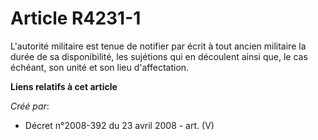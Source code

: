 # Article R4231-1

L'autorité militaire est tenue de notifier par écrit à tout ancien militaire la durée de sa disponibilité, les sujétions qui
en découlent ainsi que, le cas échéant, son unité et son lieu d'affectation.

**Liens relatifs à cet article**

_Créé par_:

  - Décret n°2008-392 du 23 avril 2008 - art. (V)
